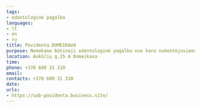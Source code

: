 ```yaml
---
tags:
- odontologinė pagalba
languages:
- lt
- en
- ru
title: Povidenta DOMEIKAVA
purpose: Nemokama būtinoji odontologinė pagalba nuo karo nukentėjusiems vaikams ir suaugusiesiems.
location: Aukščių g.25 A Domeikava
time: 
phone: +370 600 31 310
email: 
contacts: +370 600 31 310
date: 
urls:
- https://uab-povidenta.business.site/
---
```

